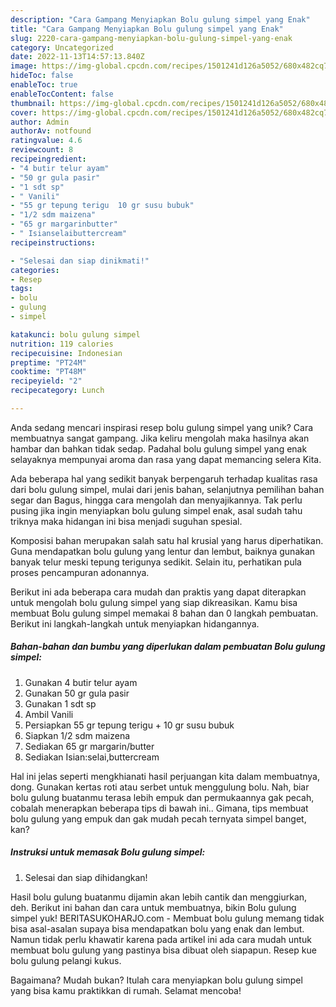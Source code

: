 ```yaml
---
description: "Cara Gampang Menyiapkan Bolu gulung simpel yang Enak"
title: "Cara Gampang Menyiapkan Bolu gulung simpel yang Enak"
slug: 2220-cara-gampang-menyiapkan-bolu-gulung-simpel-yang-enak
category: Uncategorized
date: 2022-11-13T14:57:13.840Z
image: https://img-global.cpcdn.com/recipes/1501241d126a5052/680x482cq70/bolu-gulung-simpel-foto-resep-utama.jpg
hideToc: false
enableToc: true
enableTocContent: false
thumbnail: https://img-global.cpcdn.com/recipes/1501241d126a5052/680x482cq70/bolu-gulung-simpel-foto-resep-utama.jpg
cover: https://img-global.cpcdn.com/recipes/1501241d126a5052/680x482cq70/bolu-gulung-simpel-foto-resep-utama.jpg
author: Admin
authorAv: notfound
ratingvalue: 4.6
reviewcount: 8
recipeingredient:
- "4 butir telur ayam"
- "50 gr gula pasir"
- "1 sdt sp"
- " Vanili"
- "55 gr tepung terigu  10 gr susu bubuk"
- "1/2 sdm maizena"
- "65 gr margarinbutter"
- " Isianselaibuttercream"
recipeinstructions:

- "Selesai dan siap dinikmati!"
categories:
- Resep
tags:
- bolu
- gulung
- simpel

katakunci: bolu gulung simpel 
nutrition: 119 calories
recipecuisine: Indonesian
preptime: "PT24M"
cooktime: "PT48M"
recipeyield: "2"
recipecategory: Lunch

---
```





Anda sedang mencari inspirasi resep bolu gulung simpel yang unik? Cara membuatnya sangat gampang. Jika keliru mengolah maka hasilnya akan hambar dan bahkan tidak sedap. Padahal bolu gulung simpel yang enak selayaknya mempunyai aroma dan rasa yang dapat memancing selera Kita.





Ada beberapa hal yang sedikit banyak berpengaruh terhadap kualitas rasa dari bolu gulung simpel, mulai dari jenis bahan, selanjutnya pemilihan bahan segar dan Bagus, hingga cara mengolah dan menyajikannya. Tak perlu pusing jika ingin menyiapkan bolu gulung simpel enak,      asal sudah tahu triknya maka hidangan ini bisa menjadi suguhan spesial.














Komposisi bahan merupakan salah satu hal krusial yang harus diperhatikan. Guna mendapatkan bolu gulung yang lentur dan lembut, baiknya gunakan banyak telur meski tepung terigunya sedikit. Selain itu, perhatikan pula proses pencampuran adonannya.






Berikut ini ada beberapa cara mudah dan praktis yang dapat diterapkan untuk mengolah bolu gulung simpel yang siap dikreasikan. Kamu bisa membuat Bolu gulung simpel memakai 8 bahan dan 0 langkah pembuatan. Berikut ini langkah-langkah untuk menyiapkan hidangannya.

<!--inarticleads1-->

##### Bahan-bahan dan bumbu yang diperlukan dalam pembuatan Bolu gulung simpel:

1. Gunakan 4 butir telur ayam
1. Gunakan 50 gr gula pasir
1. Gunakan 1 sdt sp
1. Ambil  Vanili
1. Persiapkan 55 gr tepung terigu + 10 gr susu bubuk
1. Siapkan 1/2 sdm maizena
1. Sediakan 65 gr margarin/butter
1. Sediakan  Isian:selai,buttercream


Hal ini jelas seperti mengkhianati hasil perjuangan kita dalam membuatnya, dong. Gunakan kertas roti atau serbet untuk menggulung bolu. Nah, biar bolu gulung buatanmu terasa lebih empuk dan permukaannya gak pecah, cobalah menerapkan beberapa tips di bawah ini.. Gimana, tips membuat bolu gulung yang empuk dan gak mudah pecah ternyata simpel banget, kan? 

<!--inarticleads2-->

##### Instruksi untuk memasak Bolu gulung simpel:


1. Selesai dan siap dihidangkan!

Hasil bolu gulung buatanmu dijamin akan lebih cantik dan menggiurkan, deh. Berikut ini bahan dan cara untuk membuatnya, bikin Bolu gulung simpel yuk! BERITASUKOHARJO.com - Membuat bolu gulung memang tidak bisa asal-asalan supaya bisa mendapatkan bolu yang enak dan lembut. Namun tidak perlu khawatir karena pada artikel ini ada cara mudah untuk membuat bolu gulung yang pastinya bisa dibuat oleh siapapun. Resep kue bolu gulung pelangi kukus. 

Bagaimana? Mudah bukan? Itulah cara menyiapkan bolu gulung simpel yang bisa kamu praktikkan di rumah. Selamat mencoba!
